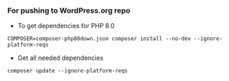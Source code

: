 ### For pushing to WordPress.org repo
- To get dependencies for PHP 8.0
```
COMPOSER=composer-php80down.json composer install --no-dev --ignore-platform-reqs
```
- Get all needed dependencies
```
composer update --ignore-platform-reqs
```
